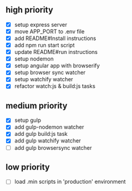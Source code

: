 ## high priority

* [x] setup express server
* [x] move APP_PORT to .env file
* [x] add README#Install instructions
* [x] add npm run start script
* [x] update README#run instructions
* [x] setup nodemon
* [x] setup angular app with browserify
* [x] setup browser sync watcher
* [x] setup watchify watcher
* [x] refactor watch:js & build:js tasks

## medium priority

* [x] setup gulp
* [x] add gulp-nodemon watcher
* [x] add gulp build:js task
* [x] add gulp watchify watcher
* [ ] add gulp browsersync watcher

## low priority

* [ ] load .min scripts in 'production' environment
